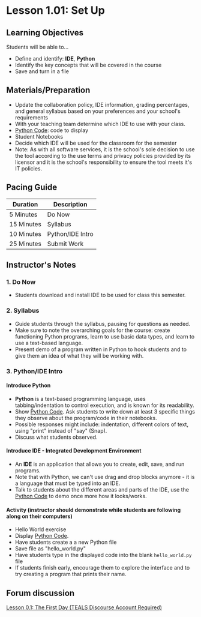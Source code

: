 # Lesson 1.01: Set Up

## Learning Objectives

Students will be able to...

* Define and identify: **IDE**, **Python**
* Identify the key concepts that will be covered in the course
* Save and turn in a file

## Materials/Preparation

* Update the collaboration policy, IDE information, grading percentages, and general syllabus based on your preferences and your school's requirements
* With your teaching team determine which IDE to use with your class.
* [Python Code]: code to display
* Student Notebooks
* Decide which IDE will be used for the classroom for the semester
* Note: As with all software services, it is the school's sole decision to use the tool according to the use terms and privacy policies provided by its licensor and it is the school's responsibility to ensure the tool meets it's IT policies.

## Pacing Guide

| **Duration**   | **Description** |
| ---------- | ----------- |
| 5 Minutes  | Do Now      |
| 15 Minutes | Syllabus    |
| 10 Minutes | Python/IDE Intro |
| 25 Minutes | Submit Work |

## Instructor's Notes

### 1. Do Now

* Students download and install IDE to be used for class this semester.

### 2. Syllabus

* Guide students through the syllabus, pausing for questions as needed.
* Make sure to note the overarching goals for the course: create functioning Python programs, learn to use basic data types, and learn to use a text-based language.
* Present demo of a program written in Python to hook students and to give them an idea of what they will be working with.

### 3. Python/IDE Intro

#### Introduce Python

* **Python** is a text-based programming language, uses tabbing/indentation to control execution, and is known for its readability.
* Show [Python Code].  Ask students to write down at least 3 specific things they observe about the program/code in their notebooks.
* Possible responses might include: indentation, different colors of text, using "print" instead of "say" (Snap).
* Discuss what students observed.

#### Introduce IDE - Integrated Development Environment

* An **IDE** is an application that allows you to create, edit, save, and run programs.
* Note that with Python, we can't use drag and drop blocks anymore - it is a language that must be typed into an IDE.
* Talk to students about the different areas and parts of the IDE, use the [Python Code][] to demo once more how it looks/works.

#### Activity (instructor should demonstrate while students are following along on their computers)

* Hello World exercise
* Display [Python Code].  
* Have students create a a new Python file
* Save file as "hello_world.py"
* Have students type in the displayed code into the blank `hello_world.py` file
* If students finish early, encourage them to explore the interface and to try creating a program that prints their name.

## Forum discussion

[Lesson 0.1: The First Day (TEALS Discourse Account Required)](https://forums.tealsk12.org/c/2nd-semester-unit-1/1-01-set-up)

[Python Code]:https://raw.githubusercontent.com/TEALSK12/2nd-semester-introduction-to-computer-science/master/units/1_unit/01_lesson/hello_world.py
